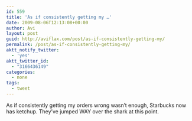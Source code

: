 ```yaml
---
id: 559
title: 'As if consistently getting my …'
date: 2009-08-06T12:13:08+00:00
author: Avi
layout: post
guid: http://aviflax.com/post/as-if-consistently-getting-my/
permalink: /post/as-if-consistently-getting-my/
aktt_notify_twitter:
  - 'yes'
aktt_twitter_id:
  - "3166436149"
categories:
  - none
tags:
  - tweet
---
```

As if consistently getting my orders wrong wasn&#8217;t enough, Starbucks now has ketchup. They&#8217;ve jumped WAY over the shark at this point.
